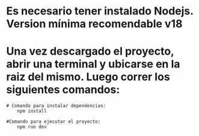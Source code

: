 # Es necesario tener instalado Nodejs. Version mínima recomendable v18

# Una vez descargado el proyecto, abrir una terminal y ubicarse en la raiz del mismo. Luego correr los siguientes comandos:  

    # Comando para instalar dependencias:
        npm install

    #Comando para ejecutar el proyecto:
        npm run dev
